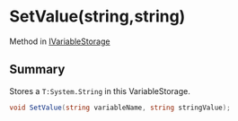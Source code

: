 # SetValue(string,string)

Method in [IVariableStorage](/api/csharp/yarn.ivariablestorage.md)

## Summary


Stores a  <code>T:System.String</code>  in this VariableStorage.


```csharp
void SetValue(string variableName, string stringValue);
```

